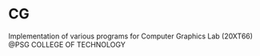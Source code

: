 # CG

Implementation of various programs for Computer Graphics Lab (20XT66) @PSG COLLEGE OF TECHNOLOGY

